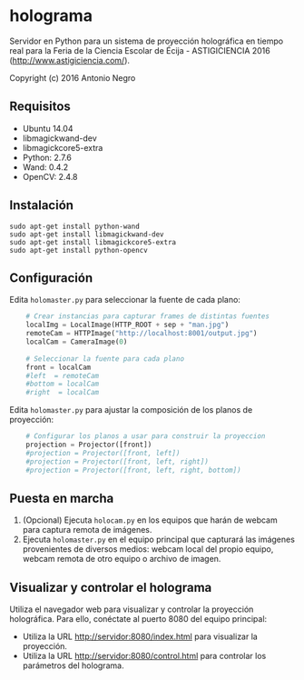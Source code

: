 # holograma
Servidor en Python para un sistema de proyección holográfica en tiempo real para la Feria de la Ciencia Escolar de Écija - ASTIGICIENCIA 2016 (<http://www.astigiciencia.com/>).

Copyright (c) 2016 Antonio Negro


## Requisitos

* Ubuntu 14.04
* libmagickwand-dev
* libmagickcore5-extra
* Python: 2.7.6
* Wand: 0.4.2
* OpenCV: 2.4.8

## Instalación

	sudo apt-get install python-wand
	sudo apt-get install libmagickwand-dev
	sudo apt-get install libmagickcore5-extra
	sudo apt-get install python-opencv

## Configuración

Edita `holomaster.py` para seleccionar la fuente de cada plano:

~~~.py
    # Crear instancias para capturar frames de distintas fuentes
    localImg = LocalImage(HTTP_ROOT + sep + "man.jpg")
    remoteCam = HTTPImage("http://localhost:8001/output.jpg")
    localCam = CameraImage(0)
    
    # Seleccionar la fuente para cada plano
    front = localCam
    #left  = remoteCam
    #bottom = localCam
    #right  = localCam
~~~

Edita `holomaster.py` para ajustar la composición de los planos de proyección:

~~~.py
    # Configurar los planos a usar para construir la proyeccion
    projection = Projector([front])
    #projection = Projector([front, left])
    #projection = Projector([front, left, right])
    #projection = Projector([front, left, right, bottom])
~~~

## Puesta en marcha

1. (Opcional) Ejecuta `holocam.py` en los equipos que harán de webcam para captura remota de imágenes.
2. Ejecuta `holomaster.py` en el equipo principal que capturará las imágenes provenientes de diversos medios: webcam local del propio equipo, webcam remota de otro equipo o archivo de imagen.

## Visualizar y controlar el holograma

Utiliza el navegador web para visualizar y controlar la proyección holográfica. Para ello, conéctate al puerto 8080 del equipo principal:

* Utiliza la URL <http://servidor:8080/index.html> para visualizar la proyección.
* Utiliza la URL <http://servidor:8080/control.html> para controlar los parámetros del holograma.

